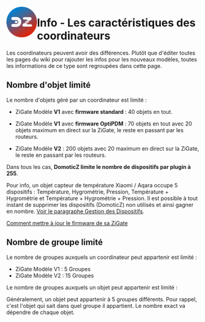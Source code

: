 <a href="Home.md"><img align="left" width="80" height="80" src="../Images/zigbee4domoticz-logo.png" alt="Logo"></a>

# Info - Les caractéristiques des coordinateurs

Les coordinateurs peuvent avoir des différences. Plutôt que d'éditer toutes les pages du wiki pour rajouter les infos pour les nouveaux modèles, toutes les informations de ce type sont regroupées dans cette page.

## Nombre d'objet limité

Le nombre d'objets géré par un coordinateur est limité :

* ZiGate Modèle **V1** avec **firmware standard** : 40 objets en tout.
* ZiGate Modèle **V1** avec **firmware OptiPDM** : 70 objets en tout avec 20 objets maximum en direct sur la ZiGate, le reste en passant par les routeurs.

* ZiGate Modèle **V2** : 200 objets avec 20 maximum en direct sur la ZiGate, le reste en passant par les routeurs.


Dans tous les cas, **DomoticZ limite le nombre de dispositifs par plugin à 255**.

Pour info, un objet capteur de température Xiaomi / Aqara occupe 5 dispositifs : Température, Hygrométrie, Pression, Température + Hygrométrie et Température + Hygrométrie + Pression. Il est possible à tout instant de supprimer les dispositifs (DomoticZ) non utilisés et ainsi gagner en nombre. [Voir le paragraphe Gestion des Dispositifs](Tuto_Appairage-objet.md#gestion-des-dispositifs).

[Comment mettre à jour le firmware de sa ZiGate](Tuto_Maj-firmware-zigate.md)

## Nombre de groupe limité

Le nombre de groupes auxquels un coordinateur peut appartenir est limité :

* ZiGate Modèle V1 : 5 Groupes
* ZiGate Modèle V2 : 15 Groupes

Le nombre de groupes auxquels un objet peut appartenir est limité :

Généralement, un objet peut appartenir à 5 groupes différents. Pour rappel, c'est l'objet qui sait dans quel groupe il appartient. Le nombre exact va dépendre de chaque objet.
